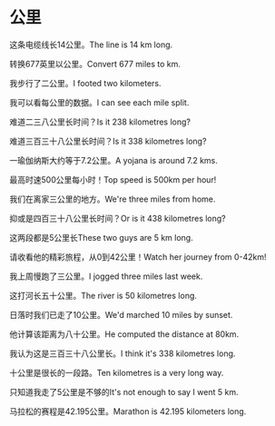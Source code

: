 # 公里

<p><span class="chinese">这条电缆线长14公里。</span><span class="english">The line is 14 km long.</span></p>

<p><span class="chinese">转换677英里以公里。</span><span class="english">Convert 677 miles to km.</span></p>

<p><span class="chinese">我步行了二公里。</span><span class="english">I footed two kilometers.</span></p>

<p><span class="chinese">我可以看每公里的数据。</span><span class="english">I can see each mile split.</span></p>

<p><span class="chinese">难道二三八公里长时间？</span><span class="english">Is it 238 kilometres long?</span></p>

<p><span class="chinese">难道三百三十八公里长时间？</span><span class="english">Is it 338 kilometres long?</span></p>

<p><span class="chinese">一瑜伽纳斯大约等于7.2公里。</span><span class="english">A yojana is around 7.2 kms.</span></p>

<p><span class="chinese">最高时速500公里每小时！</span><span class="english">Top speed is 500km per hour!</span></p>

<p><span class="chinese">我们在离家三公里的地方。</span><span class="english">We're three miles from home.</span></p>

<p><span class="chinese">抑或是四百三十八公里长时间？</span><span class="english">Or is it 438 kilometres long?</span></p>

<p><span class="chinese">这两段都是5公里长</span><span class="english">These two guys are 5 km long.</span></p>

<p><span class="chinese">请收看他的精彩旅程，从0到42公里！</span><span class="english">Watch her journey from 0-42km!</span></p>

<p><span class="chinese">我上周慢跑了三公里。</span><span class="english">I jogged three miles last week.</span></p>

<p><span class="chinese">这打河长五十公里。</span><span class="english">The river is 50 kilometres long.</span></p>

<p><span class="chinese">日落时我们已走了10公里。</span><span class="english">We'd marched 10 miles by sunset.</span></p>

<p><span class="chinese">他计算该距离为八十公里。</span><span class="english">He computed the distance at 80km.</span></p>

<p><span class="chinese">我认为这是三百三十八公里长。</span><span class="english">I think it's 338 kilometres long.</span></p>

<p><span class="chinese">十公里是很长的一段路。</span><span class="english">Ten kilometres is a very long way.</span></p>

<p><span class="chinese">只知道我走了5公里是不够的</span><span class="english">It's not enough to say I went 5 km.</span></p>

<p><span class="chinese">马拉松的赛程是42.195公里。</span><span class="english">Marathon is 42.195 kilometers long.</span></p>


